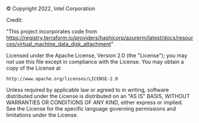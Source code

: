 © Copyright 2022, Intel Corporation

Credit:

"This project incorporates code from https://registry.terraform.io/providers/hashicorp/azurerm/latest/docs/resources/virtual_machine_data_disk_attachment"

Licensed under the Apache License, Version 2.0 (the "License");
you may not use this file except in compliance with the License.
You may obtain a copy of the License at

    http://www.apache.org/licenses/LICENSE-2.0

Unless required by applicable law or agreed to in writing, software
distributed under the License is distributed on an "AS IS" BASIS,
WITHOUT WARRANTIES OR CONDITIONS OF ANY KIND, either express or implied.
See the License for the specific language governing permissions and
limitations under the License.